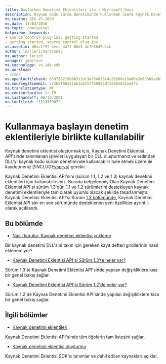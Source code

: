 ```yaml
---
title: Başlarken Denetimi Eklentileri ile | Microsoft Docs
description: Kaynak kodu sürüm denetiminde kullanmak üzere Kaynak Denetimi Eklentisi API'sinde tanımlanan işlevleri uygulayan bir kaynak denetimi eklentisi oluşturma hakkında bilgi edinin.
ms.custom: SEO-VS-2020
ms.date: 11/04/2016
ms.topic: conceptual
helpviewer_keywords:
- source control plug-ins, getting started
- getting started, source control plug-ins
ms.assetid: 46ac1f9f-4ecc-4a72-88d3-4c7e1647e1cb
author: leslierichardson95
ms.author: lerich
manager: jmartens
ms.technology: vs-ide-sdk
ms.workload:
- vssdk
ms.openlocfilehash: 65972621980b311dc3a396836c4c85286e10a00e2e93589a9b3aeaffc8627528
ms.sourcegitcommit: c72b2f603e1eb3a4157f00926df2e263831ea472
ms.translationtype: MT
ms.contentlocale: tr-TR
ms.lasthandoff: 08/12/2021
ms.locfileid: "121337987"
---
```

# <a name="get-started-with-source-control-plug-ins"></a>Kullanmaya başlayın denetim eklentileriyle birlikte kullanılabilir
Kaynak denetimi eklentisi oluşturmak için, Kaynak Denetimi Eklentisi API'sinde tanımlanan işlevleri uygulayan bir DLL oluşturmanız ve ardından DLL'yi kaynak kodu sürüm denetiminde kullanılabilir hale etmek üzere ile kaydetmeniz [!INCLUDE[vsprvs](../../code-quality/includes/vsprvs_md.md)] gerekir.

 Kaynak Denetimi Eklentisi API'sini (sürüm 1.1, 1.2 ve 1.3) kaynak denetimi eklentileri için kullanabilirsiniz. Burada belgelenmiş Olan Kaynak Denetimi Eklentisi API'si sürüm 1.3'dür. 1.1 ve 1.2 sürümlerini destekleyen kaynak denetimi eklentileriyle tam olarak uyumlu olacak şekilde tasarlanmıştır. Kaynak Denetimi Eklentisi API'si Sürüm [1.3 bölümünde,](../../extensibility/internals/what-s-new-in-the-source-control-plug-in-api-version-1-3.md) Kaynak Denetimi Eklentisi API'sini en son sürümünde desteklenen yeni özellikler ayrıntılı olarak açıklandı.

## <a name="in-this-section"></a>Bu bölümde
- [Nasıl kurulur: Kaynak denetimi eklentisi yükleme](../../extensibility/internals/how-to-install-a-source-control-plug-in.md)

 Bir kaynak denetimi DLL'sini takın için gereken kayıt defteri girdilerinin nasıl eklenemiyor?

- [Kaynak Denetimi Eklentisi API'si Sürüm 1.3'te neler var?](../../extensibility/internals/what-s-new-in-the-source-control-plug-in-api-version-1-3.md)

 Sürüm 1.3'te Kaynak Denetimi Eklentisi API'sinde yapılan değişikliklere kısa bir genel bakış sağlar.

- [Kaynak Denetimi Eklentisi API'si Sürüm 1.2'de neler var?](../../extensibility/internals/what-s-new-in-the-source-control-plug-in-api-version-1-2.md)

 Sürüm 1.2'de Kaynak Denetimi Eklentisi API'sinde yapılan değişikliklere kısa bir genel bakış sağlar.

## <a name="related-sections"></a>İlgili bölümler
- [Kaynak denetimi eklentileri](../../extensibility/source-control-plug-ins.md)

 Kaynak Denetimi Eklentisi API'sinde tüm öğelerin tam listesini sağlar.

- [Kaynak denetimi eklentisi oluşturma](../../extensibility/internals/creating-a-source-control-plug-in.md)

 Kaynak Denetimi Eklentisi SDK'sı tanımlar ve dahil edilen kaynakları açıklar.
